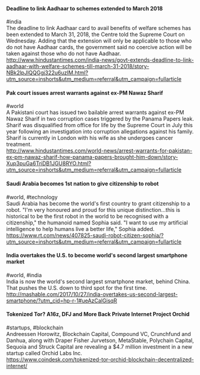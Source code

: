 
#### Deadline to link Aadhaar to schemes extended to March 2018
#india  
The deadline to link Aadhaar card to avail benefits of welfare schemes has been extended to March 31, 2018, the Centre told the Supreme Court on Wednesday. Adding that the extension will only be applicable to those who do not have Aadhaar cards, the government said no coercive action will be taken against those who do not have Aadhaar.  
http://www.hindustantimes.com/india-news/govt-extends-deadline-to-link-aadhaar-with-welfare-schemes-till-march-31-2018/story-NBk2lpJlQQGgj322u6uzIM.html?utm_source=inshorts&utm_medium=referral&utm_campaign=fullarticle

#### Pak court issues arrest warrants against ex-PM Nawaz Sharif
#world  
A Pakistani court has issued two bailable arrest warrants against ex-PM Nawaz Sharif in two corruption cases triggered by the Panama Papers leak. Sharif was disqualified from office for life by the Supreme Court in July this year following an investigation into corruption allegations against his family. Sharif is currently in London with his wife as she undergoes cancer treatment.  
http://www.hindustantimes.com/world-news/arrest-warrants-for-pakistan-ex-pm-nawaz-sharif-how-panama-papers-brought-him-down/story-Xup3puGa6TriDB1JGU8RYO.html?utm_source=inshorts&utm_medium=referral&utm_campaign=fullarticle

#### Saudi Arabia becomes 1st nation to give citizenship to robot
#world, #technology  
Saudi Arabia has become the world's first country to grant citizenship to a robot. "I'm very honoured and proud for this unique distinction...this is historical to be the first robot in the world to be recognised with a citizenship," the humanoid named Sophia said. "I want to use my artificial intelligence to help humans live a better life," Sophia added.  
https://www.rt.com/news/407825-saudi-robot-citizen-sophia/?utm_source=inshorts&utm_medium=referral&utm_campaign=fullarticle

#### India overtakes the U.S. to become world's second largest smartphone market
#world, #india  
India is now the world's second largest smartphone market, behind China. That pushes the U.S. down to third spot for the first time.  
http://mashable.com/2017/10/27/india-overtakes-us-second-largest-smartphone/?utm_cid=hp-r-1#ueAzCalGisqR

#### Tokenized Tor? A16z, DFJ and More Back Private Internet Project Orchid
#startups, #blockchain  
Andreessen Horowitz, Blockchain Capital, Compound VC, Crunchfund and Danhua, along with Draper Fisher Jurvetson, MetaStable, Polychain Capital, Sequoia and Struck Capital are revealing a $4.7 million investment in a new startup called Orchid Labs Inc.  
https://www.coindesk.com/tokenized-tor-orchid-blockchain-decentralized-internet/
